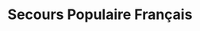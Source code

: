 ---
title: "Secours Populaire Français"
url: /le-havre/secours-populaire-francais/
shop: charité
---